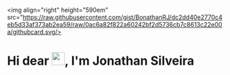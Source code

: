 <img align="right" height="590em" 
src="https://raw.githubusercontent.com/gist/BonathanRJ/dc2dd40e2770c4eb5d33af373ab2ea59/raw/0ac6a82f822a60242bf2d5736cb7c8613c22e00a/githubcard.svg/>

<h1 align="left">Hi dear <img src="https://raw.githubusercontent.com/gist/BonathanRJ/451d4c50a57587a9f928608c96e16077/raw/89c762f2d2c06fe4a023b8ecc451b8201193030e/githubcard.svg" width="30px">, I'm Jonathan Silveira</h1>


